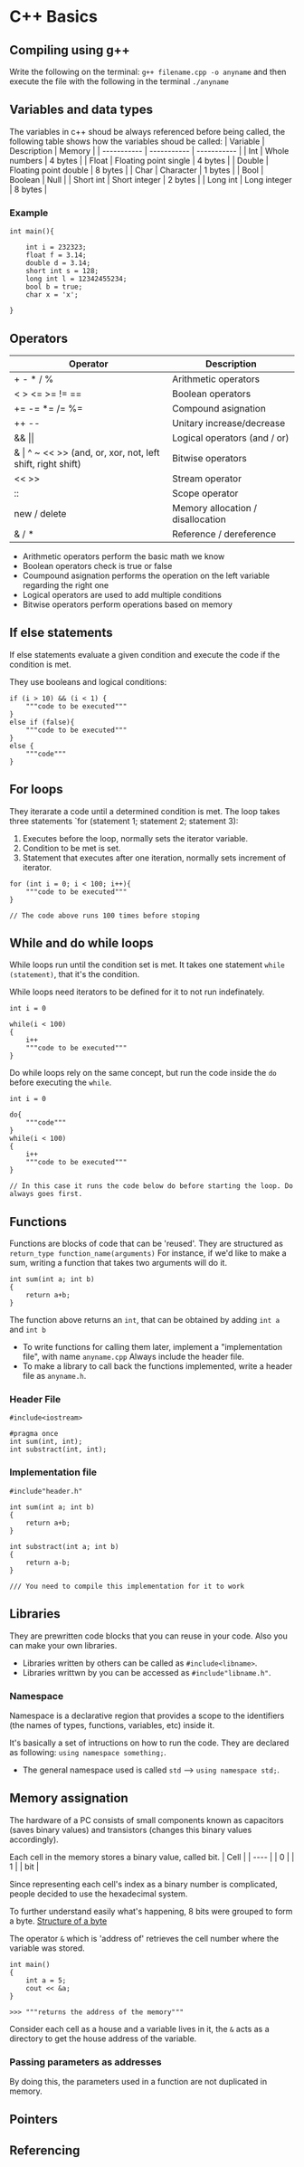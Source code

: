 # C++ Basics
## Compiling using g++
Write the following on the terminal:
`g++ filename.cpp -o anyname`
and then execute the file with the following in the terminal
`./anyname`

## Variables and data types
The variables in c++ shoud be always referenced before being called, the following table shows how the variables shoud be called:
| Variable | Description | Memory |
| ----------- | ----------- | ----------- | 
| Int | Whole numbers | 4 bytes |
| Float | Floating point single | 4 bytes |
| Double | Floating point double | 8 bytes |
| Char | Character | 1 bytes |
| Bool | Boolean | Null |
| Short int | Short integer | 2 bytes |
| Long int | Long integer | 8 bytes |

### Example
``` 
int main(){
    
    int i = 232323;
    float f = 3.14;
    double d = 3.14;
    short int s = 128;
    long int l = 12342455234;
    bool b = true;
    char x = 'x';
    
} 
```

## Operators
| Operator | Description |
|--------- | ----------- |
| + - * / % | Arithmetic operators |
| < > <= >= != == | Boolean operators |
| += -= *= /= %= | Compound asignation|
| ++ -- | Unitary increase/decrease |
| && \|\| | Logical operators (and / or) |
| & \| ^ ~ << >> (and, or, xor, not, left shift, right shift) | Bitwise operators
| << >> | Stream operator |
| :: | Scope operator |
| new / delete | Memory allocation / disallocation |
| & / * |  Reference / dereference |

- Arithmetic operators perform the basic math we know
- Boolean operators check is true or false
- Coumpound asignation performs the operation on the left variable regarding the right one
- Logical operators are used to add multiple conditions
- Bitwise operators perform operations based on memory

## If else statements

If else statements evaluate a given condition and execute the code if the condition is met.

They use booleans and logical conditions:

```
if (i > 10) && (i < 1) {
    """code to be executed"""
}
else if (false){
    """code to be executed"""
}
else {
    """code"""
}
```
## For loops
They iterarate a code until a determined condition is met. The loop takes three statements `for (statement 1; statement 2; statement 3):
1. Executes before the loop, normally sets the iterator variable.
2. Condition to be met is set.
3. Statement that executes after one iteration, normally sets increment of iterator.

```
for (int i = 0; i < 100; i++){
    """code to be executed"""
}

// The code above runs 100 times before stoping
```
 
## While and do while loops
While loops run until the condition set is met. It takes one statement `while (statement)`, that it's the condition.

While loops need iterators to be defined for it to not run indefinately.
```
int i = 0

while(i < 100)
{
    i++
    """code to be executed"""
}
```

Do while loops rely on the same concept, but run the code inside the `do` before executing the `while`.

```
int i = 0

do{
    """code"""
}
while(i < 100)
{
    i++
    """code to be executed"""
}

// In this case it runs the code below do before starting the loop. Do always goes first.
```

## Functions
Functions are blocks of code that can be 'reused'. They are structured as `return_type function_name(arguments)` For instance, if we'd like to make a sum, writing a function that takes two arguments will do it.
```
int sum(int a; int b)
{
    return a+b;
}
```
The function above returns an `int`, that can be obtained by adding `int a` and `int b`
- To write functions for calling them later, implement a "implementation file", with name `anyname.cpp` Always include the header file.
- To make a library to call back the functions implemented, write a header file as `anyname.h`.
### Header File
```
#include<iostream>

#pragma once
int sum(int, int);
int substract(int, int);
```
### Implementation file
```
#include"header.h"

int sum(int a; int b)
{
    return a+b;
}

int substract(int a; int b)
{
    return a-b;
}

/// You need to compile this implementation for it to work
```

## Libraries 
They are prewritten code blocks that you can reuse in your code. Also you can make your own libraries.
- Libraries written by others can be called as `#include<libname>`.
- Libraries writtwn by you can be accessed as `#include"libname.h"`.

### Namespace
Namespace is a declarative region that provides a scope to the identifiers (the names of types, functions, variables, etc) inside it.

It's basically a set of intructions on how to run the code. They are declared as following: `using namespace something;`.
- The general namespace used is called `std` --> `using namespace std;`.

## Memory assignation

The hardware of a PC consists of small components known as capacitors (saves binary values) and transistors (changes this binary values accordingly).

Each cell in the memory stores a binary value, called bit.
| Cell |
| ---- |
| 0 |
| 1 |
| bit |

Since representing each cell's index as a binary number is complicated, people decided to use the hexadecimal system. 

To further understand easily what's happening, 8 bits were grouped to form a byte.
[Structure of a byte](img/byte.png)

The operator `&` which is 'address of' retrieves the cell number where the variable was stored.
```
int main()
{
    int a = 5;
    cout << &a;
}

>>> """returns the address of the memory"""
```
Consider each cell as a house and a variable lives in it, the `&` acts as a directory to get the house address of the variable.

### Passing parameters as addresses
By doing this, the parameters used in a function are not duplicated in memory.

## Pointers

## Referencing


